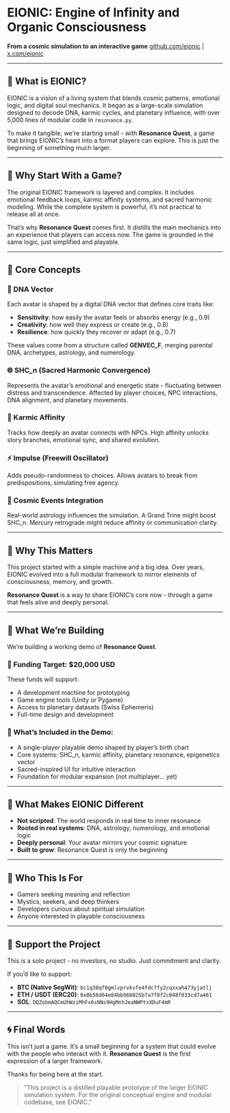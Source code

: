 # EIONIC: Engine of Infinity and Organic Consciousness

**From a cosmic simulation to an interactive game**
[github.com/eionic](https://github.com/eionic) | [x.com/eionic](https://x.com/eionic)

---

## 🌌 What is EIONIC?

EIONIC is a vision of a living system that blends cosmic patterns, emotional logic, and digital soul mechanics. It began as a large-scale simulation designed to decode DNA, karmic cycles, and planetary influence, with over 5,000 lines of modular code in `resonance.py`.

To make it tangible, we're starting small - with **Resonance Quest**, a game that brings EIONIC’s heart into a format players can explore. This is just the beginning of something much larger.

---

## 🎯 Why Start With a Game?

The original EIONIC framework is layered and complex. It includes emotional feedback loops, karmic affinity systems, and sacred harmonic modeling. While the complete system is powerful, it’s not practical to release all at once.

That’s why **Resonance Quest** comes first. It distills the main mechanics into an experience that players can access now. The game is grounded in the same logic, just simplified and playable.

---

## 🔧 Core Concepts

### 🔬 DNA Vector

Each avatar is shaped by a digital DNA vector that defines core traits like:

* **Sensitivity**: how easily the avatar feels or absorbs energy (e.g., 0.9)
* **Creativity**: how well they express or create (e.g., 0.8)
* **Resilience**: how quickly they recover or adapt (e.g., 0.7)

These values come from a structure called **GENVEC\_F**, merging parental DNA, archetypes, astrology, and numerology.

### 🌐 SHC\_n (Sacred Harmonic Convergence)

Represents the avatar’s emotional and energetic state - fluctuating between distress and transcendence. Affected by player choices, NPC interactions, DNA alignment, and planetary movements.

### 🧬 Karmic Affinity

Tracks how deeply an avatar connects with NPCs. High affinity unlocks story branches, emotional sync, and shared evolution.

### ⚡ Impulse (Freewill Oscillator)

Adds pseudo-randomness to choices. Allows avatars to break from predispositions, simulating free agency.

### 🌠 Cosmic Events Integration

Real-world astrology influences the simulation. A Grand Trine might boost SHC\_n. Mercury retrograde might reduce affinity or communication clarity.

---

## 🌱 Why This Matters

This project started with a simple machine and a big idea. Over years, EIONIC evolved into a full modular framework to mirror elements of consciousness, memory, and growth.

**Resonance Quest** is a way to share EIONIC’s core now - through a game that feels alive and deeply personal.

---

## 🔨 What We’re Building

We’re building a working demo of **Resonance Quest**.

### 🧾 Funding Target: \$20,000 USD

These funds will support:

* A development machine for prototyping
* Game engine tools (Unity or Pygame)
* Access to planetary datasets (Swiss Ephemeris)
* Full-time design and development

### 🧩 What’s Included in the Demo:

* A single-player playable demo shaped by player’s birth chart
* Core systems: SHC\_n, karmic affinity, planetary resonance, epigenetics vector
* Sacred-inspired UI for intuitive interaction
* Foundation for modular expansion (not multiplayer… yet)

---

## 💎 What Makes EIONIC Different

* **Not scripted**: The world responds in real time to inner resonance
* **Rooted in real systems**: DNA, astrology, numerology, and emotional logic
* **Deeply personal**: Your avatar mirrors your cosmic signature
* **Built to grow**: Resonance Quest is only the beginning

---

## 🧠 Who This Is For

* Gamers seeking meaning and reflection
* Mystics, seekers, and deep thinkers
* Developers curious about spiritual simulation
* Anyone interested in playable consciousness

---

## 🤝 Support the Project

This is a solo project - no investors, no studio. Just commitment and clarity.

If you’d like to support:

* **BTC (Native SegWit)**: `bc1q38qf0gmlvprvkvfe4fdc7fy2cqxxah473yjatlj`
* **ETH / USDT (ERC20)**: `0x0b58d64e84bb968025b7a7f8f2c048f033cd7a461`
* **SOL**: `DQZobmAQCmUhWziMhFx6sNNs9HgMnhJeaNWPtsXDuF4mR`

---

## 🌀 Final Words

This isn’t just a game. It’s a small beginning for a system that could evolve with the people who interact with it. **Resonance Quest** is the first expression of a larger framework.

Thanks for being here at the start.

> “This project is a distilled playable prototype of the larger EIONIC simulation system. For the original conceptual engine and modular codebase, see EIONIC.”
